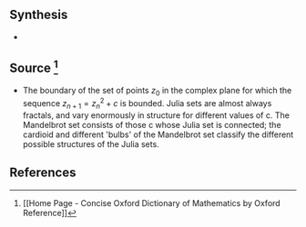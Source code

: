 ## Synthesis
- 
## Source [^1]
- The boundary of the set of points $z_0$ in the complex plane for which the sequence $z_{n+1}=z_n^2 + c$ is bounded. Julia sets are almost always fractals, and vary enormously in structure for different values of c. The Mandelbrot set consists of those c whose Julia set is connected; the cardioid and different 'bulbs' of the Mandelbrot set classify the different possible structures of the Julia sets. 
## References

[^1]: [[Home Page - Concise Oxford Dictionary of Mathematics by Oxford Reference]]